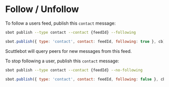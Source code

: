 # Follow / Unfollow

To follow a users feed, publish this `contact` message:

```bash
sbot publish --type contact --contact {feedId} --following
```
```js
sbot.publish({ type: 'contact', contact: feedId, following: true }, cb)
```

Scuttlebot will query peers for new messages from this feed.

To stop following a user, publish this `contact` message:

```bash
sbot publish --type contact --contact {feedId} --no-following
```
```js
sbot.publish({ type: 'contact', contact: feedId, following: false }, cb)
```